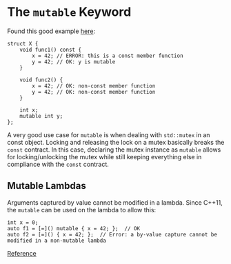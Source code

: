 # The `mutable` Keyword
Found this good example [here](https://stackoverflow.com/questions/15999123/const-before-parameter-vs-const-after-function-name-c/15999152#15999152):
```
struct X {
    void func1() const {
        x = 42; // ERROR: this is a const member function
        y = 42; // OK: y is mutable
    }

    void func2() {
        x = 42; // OK: non-const member function
        y = 42; // OK: non-const member function
    }

    int x;
    mutable int y;
};
```

A very good use case for `mutable` is when dealing with `std::mutex` in an const object. Locking and releasing the lock on a mutex basically breaks the `const` contract. In this case, declaring the mutex instance as `mutable` allows for locking/unlocking the mutex while still keeping everything else in compliance with the `const` contract.

## Mutable Lambdas
Arguments captured by value cannot be modified in a lambda. Since C++11, the `mutable` can be used on the lambda to allow this:
```
int x = 0;
auto f1 = [=]() mutable { x = 42; };  // OK
auto f2 = [=]() { x = 42; };  // Error: a by-value capture cannot be modified in a non-mutable lambda
```
[Reference](https://stackoverflow.com/a/105061/14459318)
